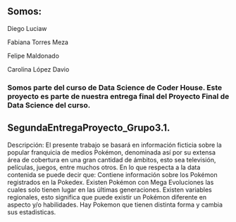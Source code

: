 ## Somos:

Diego Luciaw

Fabiana Torres Meza

Felipe Maldonado

Carolina López Davio

### Somos parte del curso de Data Science de Coder House. Este proyecto es parte de nuestra entrega final del Proyecto Final de Data Science del curso. 

## SegundaEntregaProyecto_Grupo3.1.
Descripción: El presente trabajo se basará en información ficticia sobre la popular franquicia de medios Pokémon, denominada así por su extensa área de cobertura en una gran cantidad de ámbitos, esto sea televisión, películas, juegos, entre muchos otros.  En lo que respecta a la data contenida se puede decir que:  Contiene información sobre los Pokémon registrados en la Pokedex. Existen Pokémon con Mega Evoluciones las cuales solo tienen lugar en las últimas generaciones. Existen variables regionales, esto significa que puede existir un Pokémon diferente en aspecto y/o habilidades. Hay Pokemon que tienen distinta forma y cambia sus estadisticas.
